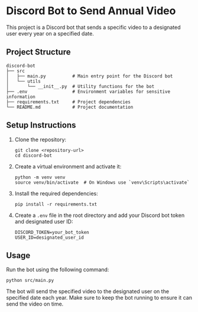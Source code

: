 # Discord Bot to Send Annual Video

This project is a Discord bot that sends a specific video to a designated user every year on a specified date.

## Project Structure

```
discord-bot
├── src
│   ├── main.py          # Main entry point for the Discord bot
│   └── utils
│       └── __init__.py  # Utility functions for the bot
├── .env                 # Environment variables for sensitive information
├── requirements.txt     # Project dependencies
└── README.md            # Project documentation
```

## Setup Instructions

1. Clone the repository:
   ```
   git clone <repository-url>
   cd discord-bot
   ```

2. Create a virtual environment and activate it:
   ```
   python -m venv venv
   source venv/bin/activate  # On Windows use `venv\Scripts\activate`
   ```

3. Install the required dependencies:
   ```
   pip install -r requirements.txt
   ```

4. Create a `.env` file in the root directory and add your Discord bot token and designated user ID:
   ```
   DISCORD_TOKEN=your_bot_token
   USER_ID=designated_user_id
   ```

## Usage

Run the bot using the following command:
```
python src/main.py
```

The bot will send the specified video to the designated user on the specified date each year. Make sure to keep the bot running to ensure it can send the video on time.